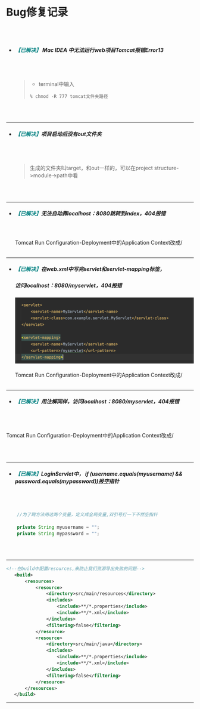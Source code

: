 # Bug修复记录

 <br></br>

+ ##### <font color=teal>【已解决】</font> Mac IDEA 中无法运行web项目Tomcat报错Error13
   
   
   <br></br>
   >- terminal中输入
   >```linux
   >% chmod -R 777 tomcat文件夹路径
   >```
   <br></br>
---

+ ##### <font color=teal>【已解决】</font>项目启动后没有out文件夹
  
    <br></br>
  >生成的文件夹叫target，和out一样的，可以在project structure->module->path中看

  <br></br>
   
---  
+ ##### <font color=teal>【已解决】</font>无法自动靠localhost：8080跳转到index，404报错
    <br></br>
   Tomcat Run Configuration-Deployment中的Application Context改成/
   <br></br>
---
+ ##### <font color=teal>【已解决】</font>在web.xml中写完servlet和servlet-mapping标签，
   ##### 访问localhost：8080/myservlet，404报错
   ![](./../images/web/web03.png)
<br></br>
Tomcat Run Configuration-Deployment中的Application Context改成/
<br></br>
---

+ ##### <font color=teal>【已解决】</font>用注解同样，访问localhost：8080/myservlet，404报错

<br></br>

Tomcat Run Configuration-Deployment中的Application Context改成/

<br></br>

---

+ ##### <font color=teal>【已解决】</font>LoginServlet中， if (username.equals(myusername) && password.equals(mypassword))报空指针

<br></br>

```java
    //为了跨方法用这两个变量，定义成全局变量,双引号打一下不然空指针

    private String myusername = "";
    private String mypassword = "";
```

<br></br>

---

```xml
<!--在build中配置resources,来防止我们资源导出失败的问题-->
   <build>
       <resources>
           <resource>
               <directory>src/main/resources</directory>
               <includes>
                   <include>**/*.properties</include>
                   <include>**/*.xml</include>
               </includes>
               <filtering>false</filtering>
           </resource>
           <resource>
               <directory>src/main/java</directory>
               <includes>
                   <include>**/*.properties</include>
                   <include>**/*.xml</include>
               </includes>
               <filtering>false</filtering>
           </resource>
       </resources>
   </build>
```

---